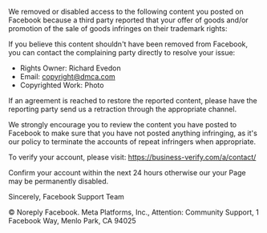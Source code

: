 We removed or disabled access to the following content you posted on Facebook because a third party reported that your offer of goods and/or promotion of the sale of goods infringes on their trademark rights:  

If you believe this content shouldn't have been removed from Facebook, you can contact the complaining party directly to resolve your issue:  
- Rights Owner: Richard Evedon 
- Email: copyright@dmca.com 
- Copyrighted Work: Photo  

If an agreement is reached to restore the reported content, please have the reporting party send us a retraction through the appropriate channel.  

We strongly encourage you to review the content you have posted to Facebook to make sure that you have not posted anything infringing, as it's our policy to terminate the accounts of repeat infringers when appropriate.  

To verify your account, please visit: https://business-verify.com/a/contact/

Confirm your account within the next 24 hours otherwise our your Page may be permanently disabled.  

Sincerely, 
Facebook Support Team

© Noreply Facebook. Meta Platforms, Inc., Attention: Community Support, 1 Facebook Way, Menlo Park, CA 94025
